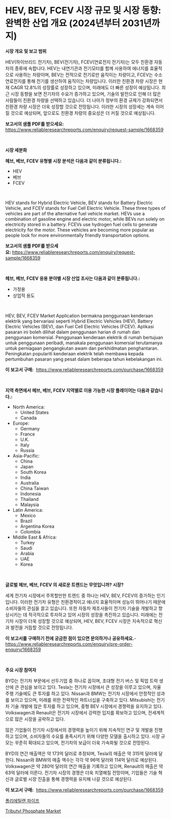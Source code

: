 <p><h1>HEV, BEV, FCEV 시장 규모 및 시장 동향: 완벽한 산업 개요 (2024년부터 2031년까지)</h1></p><p><strong>시장 개요 및 보고 범위</strong></p>
<p><p>HEV(하이브리드 전기차), BEV(전기차), FCEV(연료전지 전기차)는 모두 친환경 자동차의 종류에 속합니다. HEV는 내연기관과 전기모터를 함께 사용하여 에너지를 효율적으로 사용하는 차량이며, BEV는 전적으로 전기로만 움직이는 차량이고, FCEV는 수소 연료전지를 통해 전기를 생산하여 움직이는 차량입니다. 이러한 친환경 차량 시장은 현재 CAGR 12.8%의 성장률로 성장하고 있으며, 미래에도 더 빠른 성장이 예상됩니다. 최근 시장 동향을 보면 전기차의 수요가 증가하고 있으며, 기술의 발전으로 인해 더 많은 사람들이 친환경 차량을 선택하고 있습니다. 더 나아가 정부의 환경 규제가 강화되면서 친환경 차량 시장은 더욱 성장할 것으로 전망됩니다. 이러한 시장의 성장세는 계속 이어질 것으로 예상되며, 앞으로도 친환경 차량의 중요성은 더 커질 것으로 예상됩니다.</p></p>
<p><strong>보고서의 샘플 PDF를 받으세요:</strong> <a href="https://www.reliableresearchreports.com/enquiry/request-sample/1668359">https://www.reliableresearchreports.com/enquiry/request-sample/1668359</a></p>
<p>&nbsp;</p>
<p><strong>시장 세분화</strong></p>
<p><strong>헤브, 베브, FCEV 유형별 시장 분석은 다음과 같이 분류됩니다.:</strong></p>
<p><ul><li>HEV</li><li>베브</li><li>FCEV</li></ul></p>
<p>&nbsp;</p>
<p><p>HEV stands for Hybrid Electric Vehicle, BEV stands for Battery Electric Vehicle, and FCEV stands for Fuel Cell Electric Vehicle. These three types of vehicles are part of the alternative fuel vehicle market. HEVs use a combination of gasoline engine and electric motor, while BEVs run solely on electricity stored in a battery. FCEVs use hydrogen fuel cells to generate electricity for the motor. These vehicles are becoming more popular as people look for more environmentally friendly transportation options.</p></p>
<p><strong>보고서의 샘플 PDF를 받으세요:</strong>&nbsp;<a href="https://www.reliableresearchreports.com/enquiry/request-sample/1668359">https://www.reliableresearchreports.com/enquiry/request-sample/1668359</a></p>
<p>&nbsp;</p>
<p><strong> 헤브, 베브, FCEV 응용 분야별 시장 산업 조사는 다음과 같이 분류됩니다.:</strong></p>
<p><ul><li>가정용</li><li>상업적 용도</li></ul></p>
<p>&nbsp;</p>
<p><p>HEV, BEV, FCEV Market Application bermakna penggunaan kenderaan elektrik yang bervariasi seperti Hybrid Electric Vehicles (HEV), Battery Electric Vehicles (BEV), dan Fuel Cell Electric Vehicles (FCEV). Aplikasi pasaran ini boleh dilihat dalam penggunaan harian di rumah dan penggunaan komersial. Penggunaan kenderaan elektrik di rumah bertujuan untuk penggunaan peribadi, manakala penggunaan komersial terutamanya untuk perniagaan pengangkutan awam dan perkhidmatan penghantaran. Peningkatan populariti kenderaan elektrik telah membawa kepada pertumbuhan pasaran yang pesat dalam beberapa tahun kebelakangan ini.</p></p>
<p><strong>이 보고서 구매:</strong>&nbsp; <a href="https://www.reliableresearchreports.com/purchase/1668359">https://www.reliableresearchreports.com/purchase/1668359</a></p>
<p>&nbsp;</p>
<p><strong>지역 측면에서 헤브, 베브, FCEV 지역별로 이용 가능한 시장 플레이어는 다음과 같습니다.:</strong></p>
<p><ul>
    <li>
        North America:
        <ul>
            <li>United States</li>
            <li>Canada</li>
        </ul>
    </li>
    <li>
        Europe:
        <ul>
            <li>Germany</li>
            <li>France</li>
            <li>U.K.</li>
            <li>Italy</li>
            <li>Russia</li>
        </ul>
    </li>
    <li>
        Asia-Pacific:
        <ul>
            <li>China</li>
            <li>Japan</li>
            <li>South Korea</li>
            <li>India</li>
            <li>Australia</li>
            <li>China Taiwan</li>
            <li>Indonesia</li>
            <li>Thailand</li>
            <li>Malaysia</li>
        </ul>
    </li>
    <li>
        Latin America:
        <ul>
            <li>Mexico</li>
            <li>Brazil</li>
            <li>Argentina Korea</li>
            <li>Colombia</li>
        </ul>
    </li>
    <li>
        Middle East & Africa:
        <ul>
            <li>Turkey</li>
            <li>Saudi</li>
            <li>Arabia</li>
            <li>UAE</li>
            <li>Korea</li>
        </ul>
    </li>
    </ul></p>
<p>&nbsp;</p>
<p><strong>글로벌 헤브, 베브, FCEV 의 새로운 트렌드는 무엇입니까? 시장?</strong></p>
<p><p>세계 전기차 시장에서 주목할만한 트렌드 중 하나는 HEV, BEV, FCEV의 증가하는 인기입니다. 이러한 전기차 유형은 친환경적이고 에너지 효율적이며 성능이 뛰어나기 때문에 소비자들의 관심을 끌고 있습니다. 또한 자동차 제조사들이 전기차 기술을 개발하고 향상시키는 데 적극적으로 투자하고 있어 시장의 성장을 촉진하고 있습니다. 미래에는 전기차 시장이 더욱 성장할 것으로 예상되며, HEV, BEV, FCEV 시장은 지속적으로 혁신과 발전을 거듭할 것으로 전망됩니다.</p></p>
<p><strong>이 보고서를 구매하기 전에 궁금한 점이 있으면 문의하거나 공유하세요.</strong>- <a href="https://www.reliableresearchreports.com/enquiry/pre-order-enquiry/1668359">https://www.reliableresearchreports.com/enquiry/pre-order-enquiry/1668359</a></p>
<p>&nbsp;</p>
<p><strong>주요 시장 참여자</strong></p>
<p><p>BYD는 전기차 부문에서 선두기업 중 하나로 꼽히며, 초대형 전기 버스 및 픽업 트럭 생산에 큰 관심을 보이고 있다. Tesla는 전기차 시장에서 큰 성장을 이루고 있으며, 자율 주행 기술에도 큰 투자를 하고 있다. Nissan과 BMW는 전기차 시장에서 안정적인 성과를 보이고 있으며, 미래를 위한 전략적인 파트너십을 구축하고 있다. Mitsubishi는 전기차 기술 개발에 많은 투자를 하고 있으며, 중형 BEV 시장에서 경쟁력을 유지하고 있다. Volkswagen과 Renault은 전기차 시장에서 강력한 입지를 확보하고 있으며, 전세계적으로 많은 시장을 공략하고 있다.</p><p>많은 기업들이 전기차 시장에서의 경쟁력을 높이기 위해 지속적인 연구 및 개발을 진행하고 있으며, 소비자들의 수요를 충족시키기 위해 다양한 모델을 출시하고 있다. 시장 규모는 꾸준히 확대되고 있으며, 전기차의 보급이 더욱 가속화될 것으로 전망된다.</p><p>BYD의 연간 매출액은 약 173억 달러로 추정되며, Tesla의 매출은 약 315억 달러에 달한다. Nissan와 BMW의 매출 액수는 각각 약 96억 달러와 114억 달러로 예상된다. Volkswagen은 약 280억 달러의 연간 매출을 기록하고 있으며, Renault의 매출은 약 63억 달러에 이른다. 전기차 시장의 경쟁은 더욱 치열해질 전망이며, 기업들은 기술 혁신과 글로벌 시장 진출을 통해 경쟁력을 유지해 나갈 것으로 예상된다.</p></p>
<p><strong>이 보고서 구매:</strong>&nbsp;&nbsp;<a href="https://www.reliableresearchreports.com/purchase/1668359">https://www.reliableresearchreports.com/purchase/1668359</a></p>
<p><p><a href="https://github.com/fernandotryO5lson96765/Market-Research-Report-List-1/blob/main/771829315388.md">폴리에틸렌 파이프</a></p><p><a href="https://butternut-bug-553.notion.site/Tributyl-Phosphate-Market-Size-2024-2031-Global-Industrial-Analysis-Key-Geographical-Regions-Mar-ff172e84b0624ae69213a8a5beec6b36">Tributyl Phosphate Market</a></p></p>
